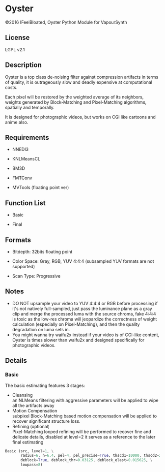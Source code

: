 # Oyster
©2016 IFeelBloated, Oyster Python Module for VapourSynth
## License
LGPL v2.1
## Description
Oyster is a top class de-noising filter against compression artifacts in terms of quality, it is outrageously slow and deadly expensive at computational costs.

Each pixel will be restored by the weighted average of its neighbors, weights generated by Block-Matching and Pixel-Matching algorithms, spatially and temporally.

It is designed for photographic videos, but works on CGI like cartoons and anime also.
## Requirements
- NNEDI3

- KNLMeansCL

- BM3D

- FMTConv

- MVTools (floating point ver)

## Function List
- Basic

- Final

## Formats
- Bitdepth: 32bits floating point

- Color Space: Gray, RGB, YUV 4:4:4 (subsampled YUV formats are not supported)

- Scan Type: Progressive

## Notes
- DO NOT upsample your video to YUV 4:4:4 or RGB before processing if it's not natively full-sampled, just pass the luminance plane as a gray clip and merge the processed luma with the source chroma, fake 4:4:4 is toxic as the low-res chroma will jeopardize the correctness of weight calculation (especially on Pixel-Matching), and then the quality degradation on luma sets in.
- You might wanna try waifu2x instead if your video is of CGI-like content, Oyster is times slower than waifu2x and designed specifically for photographic videos.

## Details
### Basic
The basic estimating features 3 stages:
- Cleansing<br />
  an NLMeans filtering with aggressive parameters will be applied to wipe all the artifacts away
- Motion Compensation<br />
  subpixel Block-Matching based motion compensation will be applied to recover significant structure loss.
- Refining (optional) <br />
  Pixel-Matching looped refining will be performed to recover fine and delicate details, disabled at level=2
it serves as a reference to the later final estimating
```python
Basic (src, level=1, \
       radius=6, h=6.4, pel=4, pel_precise=True, thscd1=10000, thscd2=255, \
       deblock=True, deblock_thr=0.03125, deblock_elast=0.015625, \
       lowpass=8)
```
